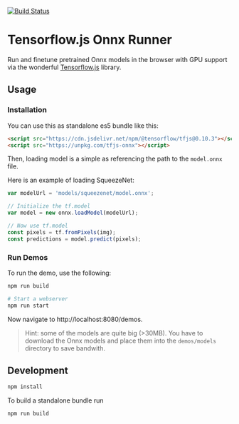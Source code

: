 [![Build Status](https://travis-ci.org/chaosmail/tfjs-onnx.svg?branch=master)](https://travis-ci.org/chaosmail/tfjs-onnx)

# Tensorflow.js Onnx Runner

Run and finetune pretrained Onnx models in the browser with GPU support via the wonderful [Tensorflow.js][tfjs] library.

## Usage

### Installation

You can use this as standalone es5 bundle like this:

```html
<script src="https://cdn.jsdelivr.net/npm/@tensorflow/tfjs@0.10.3"></script>
<script src="https://unpkg.com/tfjs-onnx"></script>
```

Then, loading model is a simple as referencing the path to the `model.onnx` file.

Here is an example of loading SqueezeNet:

```js
var modelUrl = 'models/squeezenet/model.onnx';

// Initialize the tf.model
var model = new onnx.loadModel(modelUrl);

// Now use tf.model
const pixels = tf.fromPixels(img);
const predictions = model.predict(pixels);
```

### Run Demos

To run the demo, use the following:

```bash
npm run build

# Start a webserver
npm run start
```

Now navigate to http://localhost:8080/demos.

> Hint: some of the models are quite big (>30MB). You have to download the Onnx models and place them into the `demos/models` directory to save bandwith.

## Development

```sh
npm install
```

To build a standalone bundle run

```sh
npm run build
```

[tfjs]: https://github.com/tensorflow/tfjs
